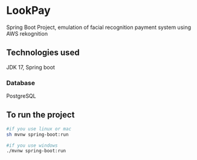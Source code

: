 # LookPay
Spring Boot Project, emulation of facial recognition payment system using AWS rekognition

## Technologies used
JDK 17, Spring boot

### Database
PostgreSQL

## To run the project

```bash
#if you use linux or mac
sh mvnw spring-boot:run

#if you use windows
./mvnw spring-boot:run
```
